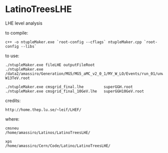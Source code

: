 # LatinoTreesLHE
LHE level analysis


to compile:

    c++ -o ntupleMaker.exe `root-config --cflags` ntupleMaker.cpp `root-config --libs`

to use:

    ./ntupleMaker.exe fileLHE outputFileRoot
    ./ntupleMaker.exe /data2/amassiro/Generation/MG5/MG5_aMC_v2_0_1/MY_W_LO/Events/run_01/unweighted_events.lhe   W13TeV.root
 
    ./ntupleMaker.exe cmsgrid_final.lhe         superGGH.root
    ./ntupleMaker.exe cmsgrid_final_10GeV.lhe   superGGH10GeV.root

 
credits:

    http://home.thep.lu.se/~leif/LHEF/
    
    
where:

    cmsneu
    /home/amassiro/Latinos/LatinoTreesLHE/

    xps
    /home/amassiro/Cern/Code/Latino/LatinoTreesLHE/
    
    


